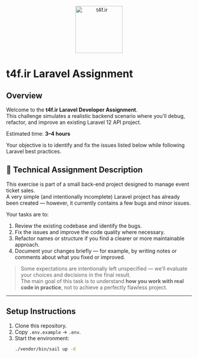 <p align="center"><a href="https://www.t4f.ir" target="_blank"><img src="https://www.t4f.ir/favicon/apple-touch-icon.png" width="128" alt="t4f.ir"></a></p>

# t4f.ir Laravel Assignment

## Overview
Welcome to the **t4f.ir Laravel Developer Assignment**.  
This challenge simulates a realistic backend scenario where you’ll debug, refactor, and improve an existing Laravel 12 API project.

Estimated time: **3–4 hours**

Your objective is to identify and fix the issues listed below while following Laravel best practices.

## 🧩 Technical Assignment Description

This exercise is part of a small back-end project designed to manage event ticket sales.  
A very simple (and intentionally incomplete) Laravel project has already been created — however, it currently contains a few bugs and minor issues.

Your tasks are to:

1. Review the existing codebase and identify the bugs.
2. Fix the issues and improve the code quality where necessary.
3. Refactor names or structure if you find a clearer or more maintainable approach.
4. Document your changes briefly — for example, by writing notes or comments about what you fixed or improved.

> Some expectations are intentionally left unspecified — we’ll evaluate your choices and decisions in the final result.  
> The main goal of this task is to understand **how you work with real code in practice**, not to achieve a perfectly flawless project.


---

## Setup Instructions
1. Clone this repository.
2. Copy `.env.example` → `.env`.
3. Start the environment:
   ```bash
   ./vendor/bin/sail up -d
